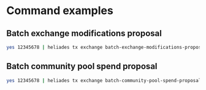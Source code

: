 # Command examples

## Batch exchange modifications proposal

```sh
yes 12345678 | heliades tx exchange batch-exchange-modifications-proposal --proposal="./helios-chain/modules/exchange/client/cli/proposals/batchproposal.json" --deposit=10000000helios --from=genesis
```

## Batch community pool spend proposal

```sh
yes 12345678 | heliades tx exchange batch-community-pool-spend-proposal --proposal="./helios-chain/modules/exchange/client/cli/proposals/batchcommunitypoolspendproposal.json" --deposit=10000000helios --from=genesis
```
